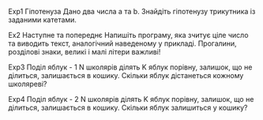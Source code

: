 Exp1 Гіпотенуза Дано два числа a та b. Знайдіть гіпотенузу трикутника із заданими катетами.

Ex2 Наступне та попереднє Напишіть програму, яка зчитує ціле число та виводить текст, аналогічний наведеному у прикладі. Прогалини, розділові знаки, великі і малі літери важливі!

Exp3 Поділ яблук - 1 N школярів ділять K яблук порівну, залишок, що не ділиться, залишається в кошику. Скільки яблук дістанеться кожному школяреві?

Exp4 Поділ яблук - 2 N школярів ділять K яблук порівну, залишок, що не ділиться, залишається в кошику. Скільки яблук залишиться у кошику?